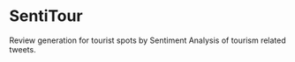 SentiTour
=========
Review generation for tourist spots by Sentiment Analysis of tourism related tweets.

